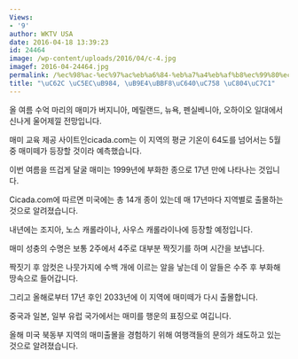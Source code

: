 ```yaml
---
Views:
- '9'
author: WKTV USA
date: 2016-04-18 13:39:23
id: 24464
image: /wp-content/uploads/2016/04/c-4.jpg
imagef: 2016-04-24464.jpg
permalink: /%ec%98%ac-%ec%97%ac%eb%a6%84-%eb%a7%a4%eb%af%b8%ec%99%80%ec%9d%98-%ec%a0%84%ec%9f%81/
title: "\uC62C \uC5EC\uB984, \uB9E4\uBBF8\uC640\uC758 \uC804\uC7C1"
---
```


올 여름 수억 마리의 매미가 버지니아, 메릴랜드, 뉴욕, 펜실베니아, 오하이오 일대에서 신나게 울어제낄 전망입니다.

매미 교육 제공 사이트인cicada.com는 이 지역의 평균 기온이 64도를 넘어서는 5월 중 매미떼가 등장할 것이라 예측했습니다.

이번 여름을 뜨겁게 달굴 매미는 1999년에 부화한 종으로 17년 만에 나타나는 것입니다.

Cicada.com에 따르면 미국에는 총 14개 종이 있는데 매 17년마다 지역별로 출몰하는 것으로 알려졌습니다.

내년에는 조지아, 노스 캐롤라이나, 사우스 캐롤라이나에 등장할 예정입니다.

매미 성충의 수명은 보통 2주에서 4주로 대부분 짝짓기를 하며 시간을 보냅니다.

짝짓기 후 암컷은 나뭇가지에 수백 개에 이르는 알을 낳는데 이 알들은 수주 후 부화해 땅속으로 들어갑니다.

그리고 올해로부터 17년 후인 2033년에 이 지역에 매미떼가 다시 출몰합니다.

중국과 일본, 일부 유럽 국가에서는 매미를 행운의 표징으로 여깁니다.

올해 미국 북동부 지역의 매미출몰을 경험하기 위해 여행객들의 문의가 쇄도하고 있는 것으로 알려졌습니다.